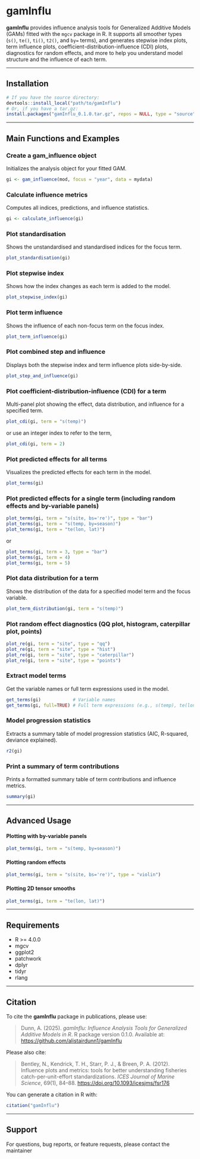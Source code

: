 # gamInflu

**gamInflu** provides influence analysis tools for Generalized Additive Models (GAMs) fitted with the `mgcv` package in R. It supports all smoother types (`s()`, `te()`, `ti()`, `t2()`, and `by=` terms), and generates stepwise index plots, term influence plots, coefficient-distribution-influence (CDI) plots, diagnostics for random effects, and more to help you understand model structure and the influence of each term.

---

## Installation

```r
# If you have the source directory:
devtools::install_local("path/to/gamInflu")
# Or, if you have a tar.gz:
install.packages("gamInflu_0.1.0.tar.gz", repos = NULL, type = "source")
```

---

## Main Functions and Examples

### Create a gam_influence object

Initializes the analysis object for your fitted GAM.

```r
gi <- gam_influence(mod, focus = "year", data = mydata)
```

### Calculate influence metrics

Computes all indices, predictions, and influence statistics.

```r
gi <- calculate_influence(gi)
```

### Plot standardisation

Shows the unstandardised and standardised indices for the focus term.

```r
plot_standardisation(gi)
```

### Plot stepwise index

Shows how the index changes as each term is added to the model.

```r
plot_stepwise_index(gi)
```

### Plot term influence

Shows the influence of each non-focus term on the focus index.

```r
plot_term_influence(gi)
```

### Plot combined step and influence

Displays both the stepwise index and term influence plots side-by-side.

```r
plot_step_and_influence(gi)
```

### Plot coefficient-distribution-influence (CDI) for a term

Multi-panel plot showing the effect, data distribution, and influence for a specified term.

```r
plot_cdi(gi, term = "s(temp)")
```
or use an integer index to refer to the term,
```r
plot_cdi(gi, term = 2)
```

### Plot predicted effects for all terms

Visualizes the predicted effects for each term in the model.

```r
plot_terms(gi)
```

### Plot predicted effects for a single term (including random effects and by-variable panels)

```r
plot_terms(gi, term = "s(site, bs='re')", type = "bar")
plot_terms(gi, term = "s(temp, by=season)")
plot_terms(gi, term = "te(lon, lat)")
```
or
```r
plot_terms(gi, term = 3, type = "bar")
plot_terms(gi, term = 4)
plot_terms(gi, term = 5)
```

### Plot data distribution for a term

Shows the distribution of the data for a specified model term and the focus variable.

```r
plot_term_distribution(gi, term = "s(temp)")
```

### Plot random effect diagnostics (QQ plot, histogram, caterpillar plot, points)

```r
plot_re(gi, term = "site", type = "qq")
plot_re(gi, term = "site", type = "hist")
plot_re(gi, term = "site", type = "caterpillar")
plot_re(gi, term = "site", type = "points")
```

### Extract model terms

Get the variable names or full term expressions used in the model.

```r
get_terms(gi)            # Variable names
get_terms(gi, full=TRUE) # Full term expressions (e.g., s(temp), te(lon,lat))
```

### Model progression statistics

Extracts a summary table of model progression statistics (AIC, R-squared, deviance explained).

```r
r2(gi)
```

### Print a summary of term contributions

Prints a formatted summary table of term contributions and influence metrics.

```r
summary(gi)
```

---

## Advanced Usage

#### Plotting with by-variable panels

```r
plot_terms(gi, term = "s(temp, by=season)")
```

#### Plotting random effects

```r
plot_terms(gi, term = "s(site, bs='re')", type = "violin")
```

#### Plotting 2D tensor smooths

```r
plot_terms(gi, term = "te(lon, lat)")
```

---

## Requirements

- R >= 4.0.0
- mgcv
- ggplot2
- patchwork
- dplyr
- tidyr
- rlang

---

## Citation

To cite the **gamInflu** package in publications, please use:

> Dunn, A. (2025). *gamInflu: Influence Analysis Tools for Generalized Additive Models in R*. R package version 0.1.0. Available at: https://github.com/alistairdunn1/gamInflu

Please also cite:

> Bentley, N., Kendrick, T. H., Starr, P. J., & Breen, P. A. (2012). Influence plots and metrics: tools for better understanding fisheries catch-per-unit-effort standardizations. *ICES Journal of Marine Science*, 69(1), 84–88. https://doi.org/10.1093/icesjms/fsr176

You can generate a citation in R with:

```r
citation("gamInflu")
```

---

## Support

For questions, bug reports, or feature requests, please contact the maintainer